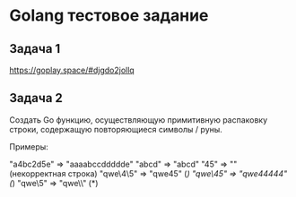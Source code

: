 # Golang тестовое задание
## Задача 1
https://goplay.space/#djgdo2jollq

## Задача 2

Создать Go функцию, осуществляющую примитивную распаковку строки, содержащую повторяющиеся символы / руны.


Примеры:

"a4bc2d5e" => "aaaabccddddde"
"abcd" => "abcd"
"45" => "" (некорректная строка)
"qwe\4\5" => "qwe45" (*)
"qwe\45" => "qwe44444" (*)
"qwe\\5" => "qwe\\\\\" (*)
